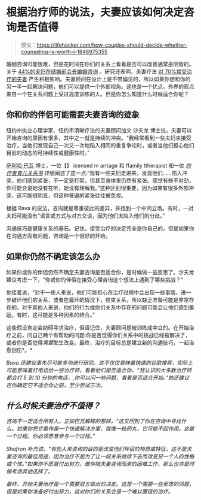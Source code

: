 # 根据治疗师的说法，夫妻应该如何决定咨询是否值得

> 原文：<https://lifehacker.com/how-couples-should-decide-whether-counseling-is-worth-i-1848975355>

婚姻咨询可能很难，但是花时间在你们的关系上看看是否可以改善通常是明智的。关于 [44%的夫妇在结婚前会去婚姻咨询](https://onlinedegrees.bradley.edu/blog/how-to-convince-your-partner-to-attend-marriage-counseling/) 。研究还表明，夫妻疗法 [对 70%接受治疗的夫妻](https://onlinelibrary.wiley.com/doi/abs/10.1111/j.1752-0606.2011.00249.x) 产生积极影响。夫妻顾问在设计上是不带偏见的，所以如果你想和你的另一半一起解决问题，他们可以提供一个外部视角。这也是一个优点，外界的观点来自一个在关系问题上受过高度训练的人。但是你怎么知道什么时候适合你呢？



## **你和你的伴侣可能需要夫妻咨询的迹象**

纽约州执业心理学家、纽约市清晰疗法的夫妻顾问加文·沙夫龙 博士说，夫妻可以开始咨询的原因有很多，其中之一就是持续的冲突。“我经常看到一些夫妇来接受治疗，当他们发现自己一次又一次地陷入相同的重复争论时，或者当他们担心他们目前的动态的可持续性或健康性时。”

[萨利哈·巴瓦](http://salihabava.com/) 博士，一位【】 icensed m arriage 和 ffamily ttherapist 和一位 [*的作者育儿关系书*](https://www.goodreads.com/book/show/40031096-the-relational-book-for-parenting) 详细阐述了这一点:“我有一些夫妇走进来，发现他们……陷入冲突，他们感到紧张，不一定是打架，但甚至身体里仍然有紧张。感觉有些不对劲，你可能会说她没有在听，她没有理解我。”这种区别很重要，因为如果有很多外部冲突，这可能很明显，但这种普遍的紧张往往被忽视。

根据 Bava 的说法，咨询就是尊重彼此的差异，并找到一个中间立场。有时，一对夫妇可能没有“语言或方式与对方交谈，因为他们太陷入他们的分歧。”

沟通技巧是健康关系的基石。记住，接受治疗的决定完全是你自己的，但是如果你在沟通方面有问题，咨询是一个很好的开始。

## **如果你仍然不确定该怎么办**

如果你或你的伴侣仍然不确定夫妻咨询是否适合你，是时候做一些反思了。沙夫龙建议考虑一下，“你或你的伴侣在接受心理咨询这个想法上遇到了哪些挑战？”

他接着说，“对于一些人来说，他们可能担心在治疗过程中会出现一些事情，进一步破坏他们的关系，或者在最坏的情况下，结束关系，所以缺乏准备可能是非常存在的。对于其他人来说，他们的行为或他们关系中存在的问题可能会让他们感到羞耻。有时，这可能是多种因素的结合。”

这些假设肯定会妨碍寻求治疗，但请记住，夫妻顾问是被训练成中立的。在开始治疗之前，问自己两个有帮助的问题:你是否觉得你们关系中的挑战已经被解决了，或者你是否觉得*需要*发生改变。最终，治疗的目标总是建立新的沟通技巧，一起治愈创伤*。*

*Bava 还建议事先尽可能多地进行研究。这不仅仅意味着快速的谷歌搜索，实际上可能意味着打电话给一些治疗师，看看他们是否适合你。“我认识的大多数治疗师都会打 5 到 10 分钟的电话，,你可以问一些问题，看看是否适合开始。”她还建议在你确定它不适合你之前，至少尝试三次。*

## *什么时候夫妻治疗不值得？*

*咨询不一定适合所有人。正如巴瓦解释的那样，“这又回到了你在咨询中寻找什么。如果你把它看作是一个快速解决方案，就像一粒药丸，它可能不起作用。这是一个过程。你必须愿意参与一个过程。”*

*Shafron 补充说，“有些人来咨询的目的是改变他们伴侣的特质或特征。这不是夫妻咨询的最佳用途，因为治疗不是为了让一段关系继续下去而改变另一个人的性格或个性。”如果你不愿意付出努力，做伴随夫妻咨询而来的困难工作，那么也许是时候考虑其他选择了。*

*最终，开始夫妻治疗是一个需要双方做出的决定。这是一个需要一些反思的问题，但是如果你准备好付出努力，这对你们的关系会是一个难以置信的治疗。*